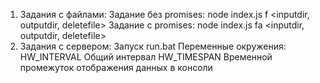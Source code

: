 1. Задания с файлами: 
    Задание без promises: node index.js f <inputdir, outputdir, deletefile>
    Задание с promises: node index.js fa <inputdir, outputdir, deletefile>
2. Задания с сервером:
    Запуск run.bat
    Переменные окружения: 
        HW_INTERVAL Общий интервал
        HW_TIMESPAN Временной промежуток отображения данных в консоли
